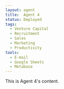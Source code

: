 ```yaml
---
layout: agent
title:  Agent 4
status: Deployed
tags:
  - Venture Capital
  - Recruitment
  - Sales
  - Marketing
  - Productivity
tools:
  - E-mail
  - Google Sheets
  - Metabase
---
```


This is Agent 4's content.
